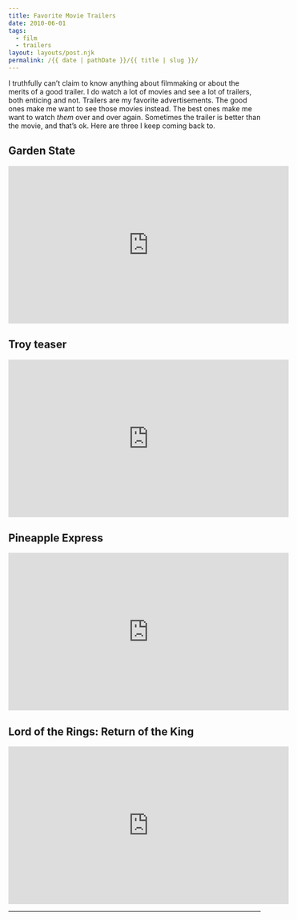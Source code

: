 ```yaml
---
title: Favorite Movie Trailers
date: 2010-06-01
tags: 
  - film
  - trailers
layout: layouts/post.njk
permalink: /{{ date | pathDate }}/{{ title | slug }}/
---
```


I truthfully can’t claim to know anything about filmmaking or about the merits of a good trailer. I do watch a lot of movies and see a lot of trailers, both enticing and not. Trailers are my favorite advertisements. The good ones make me want to see those movies instead. The best ones make me want to watch _them_ over and over again. Sometimes the trailer is better than the movie, and that’s ok. Here are three I keep coming back to.

## Garden State
<iframe class="youtube-video" width="560" height="315" src="https://www.youtube.com/embed/la53nY41c9M" title="YouTube video player" frameborder="0" allow="accelerometer; autoplay; clipboard-write; encrypted-media; gyroscope; picture-in-picture; web-share" allowfullscreen></iframe>

## Troy teaser
<iframe class="youtube-video" width="560" height="315" src="https://www.youtube.com/embed/SKTr5i2iiWE" title="YouTube video player" frameborder="0" allow="accelerometer; autoplay; clipboard-write; encrypted-media; gyroscope; picture-in-picture; web-share" allowfullscreen></iframe>

## Pineapple Express
<iframe class="youtube-video" width="560" height="315" src="https://www.youtube.com/embed/BWZt4v6b1hI" title="YouTube video player" frameborder="0" allow="accelerometer; autoplay; clipboard-write; encrypted-media; gyroscope; picture-in-picture; web-share" allowfullscreen></iframe>

## Lord of the Rings: Return of the King
<iframe class="youtube-video" width="560" height="315" src="https://www.youtube.com/embed/I7YllAOqpF4" title="YouTube video player" frameborder="0" allow="accelerometer; autoplay; clipboard-write; encrypted-media; gyroscope; picture-in-picture; web-share" allowfullscreen></iframe>

---
